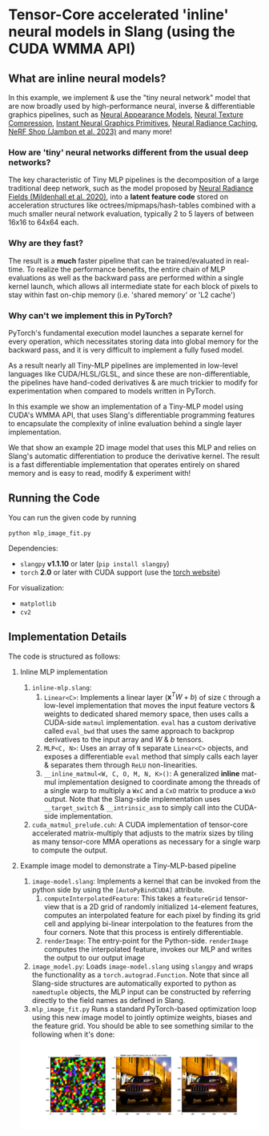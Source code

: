 # Tensor-Core accelerated 'inline' neural models in Slang (using the CUDA WMMA API)

## What are inline neural models?
In this example, we implement & use the "tiny neural network" model that are now broadly used by high-performance neural, inverse & differentiable graphics pipelines, such as [Neural Appearance Models](https://research.nvidia.com/labs/rtr/neural_appearance_models/), [Neural Texture Compression](https://research.nvidia.com/labs/rtr/neural_texture_compression/), [Instant Neural Graphics Primitives](https://nvlabs.github.io/instant-ngp/), [Neural Radiance Caching](https://research.nvidia.com/publication/2021-06_real-time-neural-radiance-caching-path-tracing), [NeRF Shop (Jambon et al. 2023)](https://repo-sam.inria.fr/fungraph/nerfshop/) and many more!

### How are 'tiny' neural networks different from the usual deep networks?
The key characteristic of Tiny MLP pipelines is the decomposition of a large traditional deep network, such as the model proposed by [Neural Radiance Fields (Mildenhall et al. 2020)](https://www.matthewtancik.com/nerf), into a **latent feature code** stored on acceleration structures like octrees/mipmaps/hash-tables combined with a much smaller neural network evaluation, typically 2 to 5 layers of between 16x16 to 64x64 each.

### Why are they fast?
The result is a **much** faster pipeline that can be trained/evaluated in real-time. To realize the performance benefits, the entire chain of MLP evaluations as well as the backward pass are performed within a single kernel launch, which allows all intermediate state for each block of pixels to stay within fast on-chip memory (i.e. 'shared memory' or 'L2 cache')

### Why can't we implement this in PyTorch?
PyTorch's fundamental execution model launches a separate kernel for every operation, which necessitates storing data into global memory for the backward pass, and it is very difficult to implement a fully fused model.

As a result nearly all Tiny-MLP pipelines are implemented in low-level languages like CUDA/HLSL/GLSL, and since these are non-differentiable, the pipelines have hand-coded derivatives & are much trickier to modify for experimentation when compared to models written in PyTorch.

In this example we show an implementation of a Tiny-MLP model using CUDA's WMMA API, that uses Slang's differentiable programming features to encapsulate the complexity of inline evaluation behind a single layer implementation. 

We that show an example 2D image model that uses this MLP and relies on Slang's automatic differentiation to produce the derivative kernel. The result is a fast differentiable implementation that operates entirely on shared memory and is easy to read, modify & experiment with!

## Running the Code

You can run the given code by running 
```shell
python mlp_image_fit.py
```

Dependencies:
 - `slangpy` **v1.1.10** or later (`pip install slangpy`)
 - `torch` **2.0** or later with CUDA support (use the [torch website](https://pytorch.org/))
  
For visualization:
 - `matplotlib`
 - `cv2`

## Implementation Details

The code is structured as follows:
 1. Inline MLP implementation 
    1. `inline-mlp.slang`: 
        1. `Linear<C>`: Implements a linear layer ($\mathbf{x}^TW+b$) of size `C` through a low-level implementation that moves the input feature vectors & weights to dedicated shared memory space, then uses calls a CUDA-side `matmul` implementation. `eval` has a custom derivative called `eval_bwd` that uses the same approach to backprop derivatives to the input array and $W$ & $b$ tensors. 
        2. `MLP<C, N>`: Uses an array of `N` separate `Linear<C>` objects, and exposes a differentiable `eval` method that simply calls each layer & separates them through `ReLU`  non-linearities.
        3. `__inline_matmul<W, C, O, M, N, K>()`: A generalized **inline** mat-mul implementation designed to coordinate among the threads of a single warp to multiply a `WxC` and a `CxO` matrix to produce a `WxO` output. Note that the Slang-side implementation uses `__target_switch` & `__intrinsic_asm` to simply call into the CUDA-side implementation.
    2. `cuda_matmul_prelude.cuh`: A CUDA implementation of tensor-core accelerated matrix-multiply that adjusts to the matrix sizes by tiling as many tensor-core MMA operations as necessary for a single warp to compute the output.

 2. Example image model to demonstrate a Tiny-MLP-based pipeline
    1. `image-model.slang`: Implements a kernel that can be invoked from the python side by using the `[AutoPyBindCUDA]` attribute. 
        1. `computeInterpolatedFeature`: This takes a `featureGrid` tensor-view that is a 2D grid of randomly initialized `14`-element features, computes an interpolated feature for each pixel by finding its grid cell and applying bi-linear interpolation to the features from the four corners. Note that this process is entirely differentiable.
        2. `renderImage`: The entry-point for the Python-side. `renderImage` computes the interpolated feature, invokes our MLP and writes the output to our output image
     2. `image_model.py`: Loads `image-model.slang` using `slangpy` and wraps the functionality as a `torch.autograd.Function`. Note that since all Slang-side structures are automatically exported to python as `namedtuple` objects, the MLP input can be constructed by referring directly to the field names as defined in Slang.
     3. `mlp_image_fit.py` Runs a standard PyTorch-based optimization loop using this new image model to jointly optimize weights, biases and the feature grid. You should be able to see something similar to the following when it's done: 
     
     <img src="result.png" width=1000>